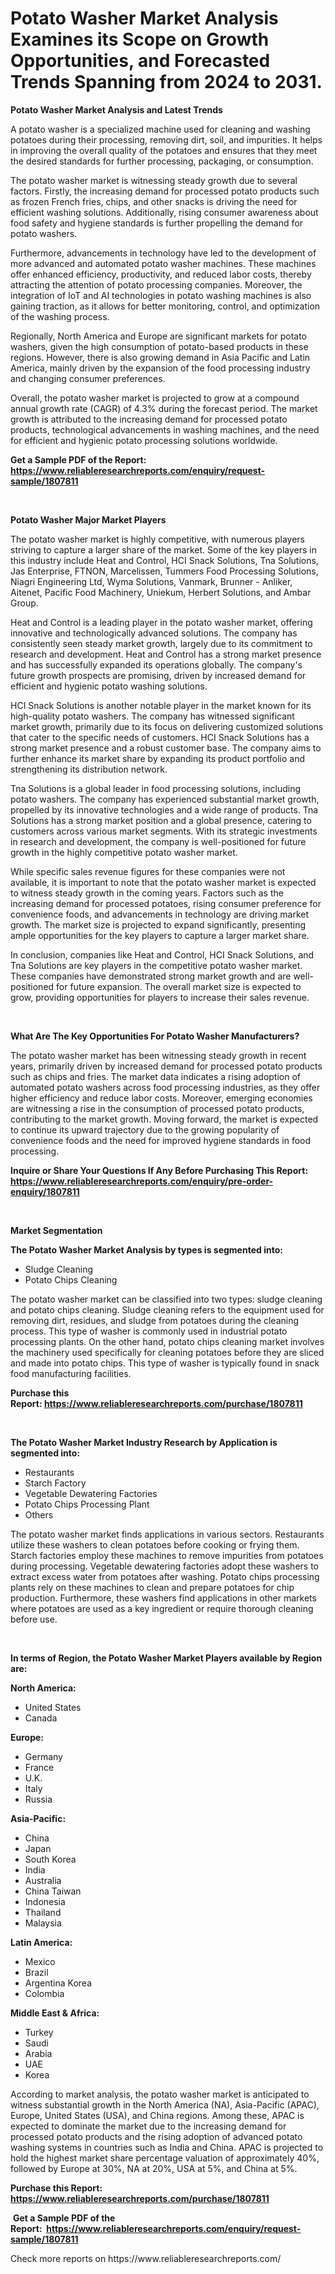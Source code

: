 <p><h1>Potato Washer Market Analysis Examines its Scope on Growth Opportunities, and Forecasted Trends Spanning from 2024 to 2031.</h1></p><p><strong>Potato Washer Market Analysis and Latest Trends</strong></p>
<p><p>A potato washer is a specialized machine used for cleaning and washing potatoes during their processing, removing dirt, soil, and impurities. It helps in improving the overall quality of the potatoes and ensures that they meet the desired standards for further processing, packaging, or consumption.</p><p>The potato washer market is witnessing steady growth due to several factors. Firstly, the increasing demand for processed potato products such as frozen French fries, chips, and other snacks is driving the need for efficient washing solutions. Additionally, rising consumer awareness about food safety and hygiene standards is further propelling the demand for potato washers.</p><p>Furthermore, advancements in technology have led to the development of more advanced and automated potato washer machines. These machines offer enhanced efficiency, productivity, and reduced labor costs, thereby attracting the attention of potato processing companies. Moreover, the integration of IoT and AI technologies in potato washing machines is also gaining traction, as it allows for better monitoring, control, and optimization of the washing process.</p><p>Regionally, North America and Europe are significant markets for potato washers, given the high consumption of potato-based products in these regions. However, there is also growing demand in Asia Pacific and Latin America, mainly driven by the expansion of the food processing industry and changing consumer preferences.</p><p>Overall, the potato washer market is projected to grow at a compound annual growth rate (CAGR) of 4.3% during the forecast period. The market growth is attributed to the increasing demand for processed potato products, technological advancements in washing machines, and the need for efficient and hygienic potato processing solutions worldwide.</p></p>
<p><strong>Get a Sample PDF of the Report:&nbsp; <a href="https://www.reliableresearchreports.com/enquiry/request-sample/1807811">https://www.reliableresearchreports.com/enquiry/request-sample/1807811</a></strong></p>
<p>&nbsp;</p>
<p><strong>Potato Washer Major Market Players</strong></p>
<p><p>The potato washer market is highly competitive, with numerous players striving to capture a larger share of the market. Some of the key players in this industry include Heat and Control, HCI Snack Solutions, Tna Solutions, Jas Enterprise, FTNON, Marcelissen, Tummers Food Processing Solutions, Niagri Engineering Ltd, Wyma Solutions, Vanmark, Brunner - Anliker, Aitenet, Pacific Food Machinery, Uniekum, Herbert Solutions, and Ambar Group.</p><p>Heat and Control is a leading player in the potato washer market, offering innovative and technologically advanced solutions. The company has consistently seen steady market growth, largely due to its commitment to research and development. Heat and Control has a strong market presence and has successfully expanded its operations globally. The company's future growth prospects are promising, driven by increased demand for efficient and hygienic potato washing solutions.</p><p>HCI Snack Solutions is another notable player in the market known for its high-quality potato washers. The company has witnessed significant market growth, primarily due to its focus on delivering customized solutions that cater to the specific needs of customers. HCI Snack Solutions has a strong market presence and a robust customer base. The company aims to further enhance its market share by expanding its product portfolio and strengthening its distribution network.</p><p>Tna Solutions is a global leader in food processing solutions, including potato washers. The company has experienced substantial market growth, propelled by its innovative technologies and a wide range of products. Tna Solutions has a strong market position and a global presence, catering to customers across various market segments. With its strategic investments in research and development, the company is well-positioned for future growth in the highly competitive potato washer market.</p><p>While specific sales revenue figures for these companies were not available, it is important to note that the potato washer market is expected to witness steady growth in the coming years. Factors such as the increasing demand for processed potatoes, rising consumer preference for convenience foods, and advancements in technology are driving market growth. The market size is projected to expand significantly, presenting ample opportunities for the key players to capture a larger market share.</p><p>In conclusion, companies like Heat and Control, HCI Snack Solutions, and Tna Solutions are key players in the competitive potato washer market. These companies have demonstrated strong market growth and are well-positioned for future expansion. The overall market size is expected to grow, providing opportunities for players to increase their sales revenue.</p></p>
<p>&nbsp;</p>
<p><strong>What Are The Key Opportunities For Potato Washer Manufacturers?</strong></p>
<p><p>The potato washer market has been witnessing steady growth in recent years, primarily driven by increased demand for processed potato products such as chips and fries. The market data indicates a rising adoption of automated potato washers across food processing industries, as they offer higher efficiency and reduce labor costs. Moreover, emerging economies are witnessing a rise in the consumption of processed potato products, contributing to the market growth. Moving forward, the market is expected to continue its upward trajectory due to the growing popularity of convenience foods and the need for improved hygiene standards in food processing.</p></p>
<p><strong>Inquire or Share Your Questions If Any Before Purchasing This Report: <a href="https://www.reliableresearchreports.com/enquiry/pre-order-enquiry/1807811">https://www.reliableresearchreports.com/enquiry/pre-order-enquiry/1807811</a></strong></p>
<p>&nbsp;</p>
<p><strong>Market Segmentation</strong></p>
<p><strong>The Potato Washer Market Analysis by types is segmented into:</strong></p>
<p><ul><li>Sludge Cleaning</li><li>Potato Chips Cleaning</li></ul></p>
<p><p>The potato washer market can be classified into two types: sludge cleaning and potato chips cleaning. Sludge cleaning refers to the equipment used for removing dirt, residues, and sludge from potatoes during the cleaning process. This type of washer is commonly used in industrial potato processing plants. On the other hand, potato chips cleaning market involves the machinery used specifically for cleaning potatoes before they are sliced and made into potato chips. This type of washer is typically found in snack food manufacturing facilities.</p></p>
<p><strong>Purchase this Report:&nbsp;<a href="https://www.reliableresearchreports.com/purchase/1807811">https://www.reliableresearchreports.com/purchase/1807811</a></strong></p>
<p>&nbsp;</p>
<p><strong>The Potato Washer Market Industry Research by Application is segmented into:</strong></p>
<p><ul><li>Restaurants</li><li>Starch Factory</li><li>Vegetable Dewatering Factories</li><li>Potato Chips Processing Plant</li><li>Others</li></ul></p>
<p><p>The potato washer market finds applications in various sectors. Restaurants utilize these washers to clean potatoes before cooking or frying them. Starch factories employ these machines to remove impurities from potatoes during processing. Vegetable dewatering factories adopt these washers to extract excess water from potatoes after washing. Potato chips processing plants rely on these machines to clean and prepare potatoes for chip production. Furthermore, these washers find applications in other markets where potatoes are used as a key ingredient or require thorough cleaning before use.</p></p>
<p>&nbsp;</p>
<p><strong>In terms of Region, the Potato Washer Market Players available by Region are:</strong></p>
<p>
    <p> <strong> North America: </strong>
        <ul>
            <li>United States</li>
            <li>Canada</li>
        </ul>
        </p> 
    <p> <strong> Europe: </strong>
        <ul>
            <li>Germany</li>
            <li>France</li>
            <li>U.K.</li>
            <li>Italy</li>
            <li>Russia</li>
        </ul>
        </p> 
    <p> <strong> Asia-Pacific: </strong>
        <ul>
            <li>China</li>
            <li>Japan</li>
            <li>South Korea</li>
            <li>India</li>
            <li>Australia</li>
            <li>China Taiwan</li>
            <li>Indonesia</li>
            <li>Thailand</li>
            <li>Malaysia</li>
        </ul>
        </p> 
    <p> <strong> Latin America: </strong>
        <ul>
            <li>Mexico</li>
            <li>Brazil</li>
            <li>Argentina Korea</li>
            <li>Colombia</li>
        </ul>
        </p> 
    <p> <strong> Middle East & Africa: </strong>
        <ul>
            <li>Turkey</li>
            <li>Saudi</li>
            <li>Arabia</li>
            <li>UAE</li>
            <li>Korea</li>
        </ul>
    </p>
    </p>
<p><p>According to market analysis, the potato washer market is anticipated to witness substantial growth in the North America (NA), Asia-Pacific (APAC), Europe, United States (USA), and China regions. Among these, APAC is expected to dominate the market due to the increasing demand for processed potato products and the rising adoption of advanced potato washing systems in countries such as India and China. APAC is projected to hold the highest market share percentage valuation of approximately 40%, followed by Europe at 30%, NA at 20%, USA at 5%, and China at 5%.</p></p>
<p><strong>Purchase this Report: <a href="https://www.reliableresearchreports.com/purchase/1807811">https://www.reliableresearchreports.com/purchase/1807811</a></strong></p>
<p>&nbsp;<strong>Get a Sample PDF of the Report:&nbsp;&nbsp;<a href="https://www.reliableresearchreports.com/enquiry/request-sample/1807811">https://www.reliableresearchreports.com/enquiry/request-sample/1807811</a></strong></p>
<p><strong></strong></p>
<p>Check more reports on https://www.reliableresearchreports.com/</p>